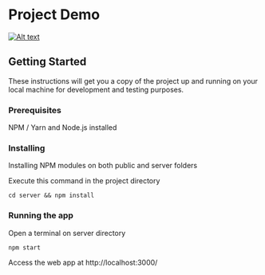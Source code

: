 # Project Demo
[![Alt text](https://img.youtube.com/vi/lXk14qt2D28/0.jpg)](https://www.youtube.com/watch?v=lXk14qt2D28)

## Getting Started

These instructions will get you a copy of the project up and running on your local machine for development and testing purposes.

### Prerequisites

NPM / Yarn and Node.js installed

### Installing

Installing NPM modules on both public and server folders

Execute this command in the project directory


```
cd server && npm install
```

### Running the app

Open a terminal on server directory

```
npm start
```


Access the web app at http://localhost:3000/
